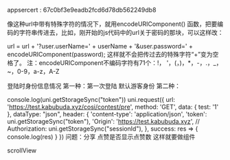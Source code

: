 appsercert : 67c0bf3e9eadb2fcd6d78db562249db8

像这种url中带有特殊字符的情况下，就用encodeURIComponent() 函数，把要编码的字符串传进去，比如，刚开始的js代码中的url关于密码的那块，可以这样改：

url = url + '?user.userName=' + userName + '&user.password=' + encodeURIComponent(password);
这样就不会把传过去的特殊字符“+”变为空格了。
注：encodeURIComponent不编码字符有71个：!， '，(，)，*，-，.，_，~，0-9，a-z，A-Z

登陆时身份信息情况
第一种：第一次登陆 默认游客身份
第二种：


console.log(uni.getStorageSync("token"))
				uni.request({
					url: 'https://test.kabubuda.xyz/cosi/contest/pre',
					method: 'GET',
					data: {
						test: '1'
					},
					dataType: "json",
					header: {
						'content-type': 'application/json',
						'token': uni.getStorageSync("token"),
						'Origin': 'https://test.kabubuda.xyz',
						// Authorization: uni.getStorageSync("sessionId"),
					},
					success: res => {
						console.log(res)
					}
				})
问题：分享 点赞是否显示点赞数 这样就要做组件

scrollView 
